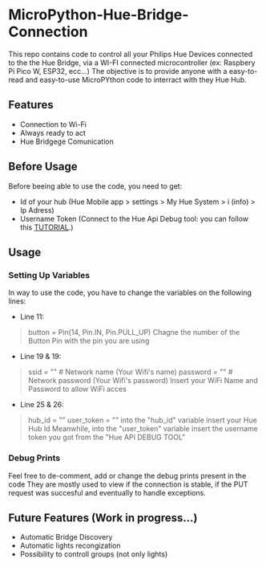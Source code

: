 # MicroPython-Hue-Bridge-Connection
This repo contains code to control all your Philips Hue Devices connected to the the Hue Bridge, via a WI-FI connected microcontroller (ex: Raspbery Pi Pico W, ESP32, ecc...)
The objective is to provide anyone with a easy-to-read and easy-to-use MicroPYthon code to interract with they Hue Hub.


## Features
- Connection to Wi-Fi
- Always ready to act
- Hue Bridgege Comunication



## Before Usage
Before beeing able to use the code, you need to get:
- Id of your hub (Hue Mobile app > settings > My Hue System > i (info) > Ip Adress)
- Username Token (Connect to the Hue Api Debug tool: you can follow this [TUTORIAL](https://developers.meethue.com/develop/get-started-2/).)

## Usage
### Setting Up Variables
In way to use the code, you have to change the variables on the following lines:

- Line 11:
> button = Pin(14, Pin.IN, Pin.PULL_UP)
Chagne the number of the Button Pin with the pin you are using

- Line 19 & 19:
> ssid = ""  # Network name (Your Wifi's name)
> password = ""  # Network password (Your Wifi's password)
Insert your WiFi Name and Password to allow WiFi acces

- Line 25 & 26:
> hub_id = ""
> user_token = ""
into the "hub_id" variable insert your Hue Hub Id
Meanwhile, into the "user_token" variable insert the username token you got from the "Hue API DEBUG TOOL"



### Debug Prints
Feel free to de-comment, add or change the debug prints present in the code
They are mostly used to view if the connection is stable, if the PUT request was succesful and eventually to handle exceptions.



## Future Features (Work in progress...)
- Automatic Bridge Discovery
- Automatic lights recongization
- Possibility to controll groups (not only lights)
